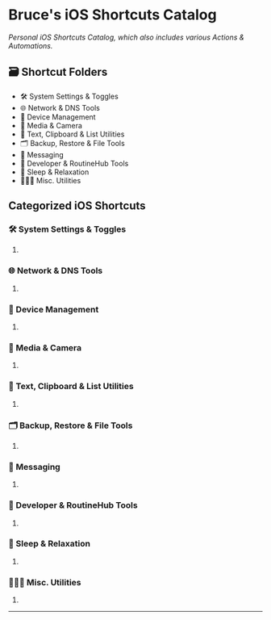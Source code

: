 # Bruce's iOS Shortcuts Catalog

_Personal iOS Shortcuts Catalog, which also includes various Actions & Automations._


## 🗃️ Shortcut Folders

- 🛠️  System Settings & Toggles
- 🌐 Network & DNS Tools
- 📱 Device Management
- 📸 Media & Camera
- 📑 Text, Clipboard & List Utilities
- 🗂️ Backup, Restore & File Tools
- 💬 Messaging
- 🧰 Developer & RoutineHub Tools
- 🥱 Sleep & Relaxation
- 🤷🏼‍♂️ Misc. Utilities


## Categorized iOS Shortcuts

### 🛠️  System Settings & Toggles

1.


### 🌐 Network & DNS Tools

1.


### 📱 Device Management

1.


### 📸 Media & Camera

1.


### 📑 Text, Clipboard & List Utilities

1.


### 🗂️ Backup, Restore & File Tools

1.


### 💬 Messaging

1.


### 🧰 Developer & RoutineHub Tools

1.


### 🥱 Sleep & Relaxation

1.


### 🤷🏼‍♂️ Misc. Utilities

1.


---

